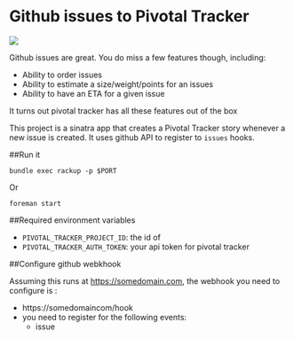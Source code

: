 # Github issues to Pivotal Tracker

![](https://circleci.com/gh/applidget/gh-to-pivotal-tracker.png?style=shield&circle-token=378b721a0ca22774a664fe70e4b1a85228fad86a)

Github issues are great. You do miss a few features though, including:
- Ability to order issues 
- Ability to estimate a size/weight/points for an issues
- Ability to have an ETA for a given issue

It turns out pivotal tracker has all these features out of the box

This project is a sinatra app that creates a Pivotal Tracker story whenever a new issue is created. It uses github API to register to `issues` hooks. 

##Run it 

    bundle exec rackup -p $PORT

Or

    foreman start
    
##Required environment variables 
- `PIVOTAL_TRACKER_PROJECT_ID`: the id of
- `PIVOTAL_TRACKER_AUTH_TOKEN`: your api token for pivotal tracker

##Configure github webkhook

Assuming this runs at https://somedomain.com, the webhook you need to configure is : 

- https://somedomaincom/hook
- you need to register for the following events:
  - issue